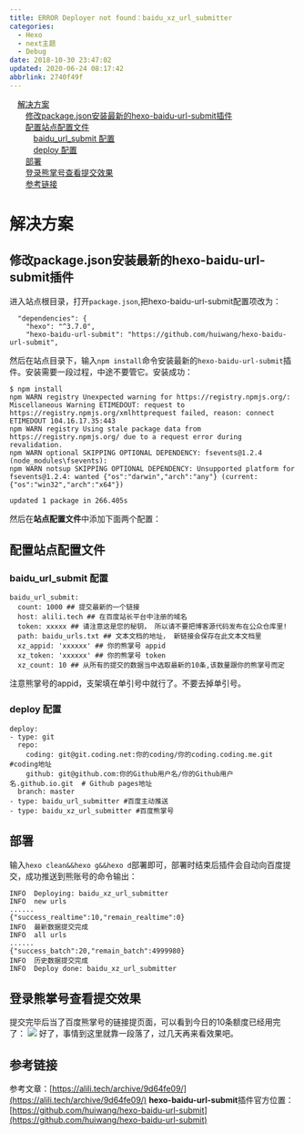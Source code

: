 ```yaml
---
title: ERROR Deployer not found：baidu_xz_url_submitter
categories: 
  - Hexo
  - next主题
  - Debug
date: 2018-10-30 23:47:02
updated: 2020-06-24 08:17:42
abbrlink: 2740f49f
---
```

<div id='my_toc'><a href="/blog/2740f49f/#解决方案" class="header_1">解决方案</a>&nbsp;<br><a href="/blog/2740f49f/#修改package-json安装最新的hexo-baidu-url-submit插件" class="header_2">修改package.json安装最新的hexo-baidu-url-submit插件</a>&nbsp;<br><a href="/blog/2740f49f/#配置站点配置文件" class="header_2">配置站点配置文件</a>&nbsp;<br><a href="/blog/2740f49f/#baidu_url_submit-配置" class="header_3">baidu_url_submit 配置</a>&nbsp;<br><a href="/blog/2740f49f/#deploy-配置" class="header_3">deploy 配置</a>&nbsp;<br><a href="/blog/2740f49f/#部署" class="header_2">部署</a>&nbsp;<br><a href="/blog/2740f49f/#登录熊掌号查看提交效果" class="header_2">登录熊掌号查看提交效果</a>&nbsp;<br><a href="/blog/2740f49f/#参考链接" class="header_2">参考链接</a>&nbsp;<br></div>
<style>.header_1{margin-left: 1em;}.header_2{margin-left: 2em;}.header_3{margin-left: 3em;}.header_4{margin-left: 4em;}.header_5{margin-left: 5em;}.header_6{margin-left: 6em;}</style>
<!--more-->
<script>if (navigator.platform.search('arm')==-1){document.getElementById('my_toc').style.display = 'none';}var e,p = document.getElementsByTagName('p');while (p.length>0) {e = p[0];e.parentElement.removeChild(e);}</script>

<!--end-->
# 解决方案 #
## 修改package.json安装最新的hexo-baidu-url-submit插件 ##
进入站点根目录，打开`package.json`,把hexo-baidu-url-submit配置项改为：
```
  "dependencies": {
    "hexo": "^3.7.0",
    "hexo-baidu-url-submit": "https://github.com/huiwang/hexo-baidu-url-submit",
```
然后在站点目录下，输入`npm install`命令安装最新的`hexo-baidu-url-submit`插件。安装需要一段过程，中途不要管它。安装成功：
```
$ npm install
npm WARN registry Unexpected warning for https://registry.npmjs.org/: Miscellaneous Warning ETIMEDOUT: request to https://registry.npmjs.org/xmlhttprequest failed, reason: connect ETIMEDOUT 104.16.17.35:443
npm WARN registry Using stale package data from https://registry.npmjs.org/ due to a request error during revalidation.
npm WARN optional SKIPPING OPTIONAL DEPENDENCY: fsevents@1.2.4 (node_modules\fsevents):
npm WARN notsup SKIPPING OPTIONAL DEPENDENCY: Unsupported platform for fsevents@1.2.4: wanted {"os":"darwin","arch":"any"} (current: {"os":"win32","arch":"x64"})

updated 1 package in 266.405s
```
然后在**站点配置文件**中添加下面两个配置：
## 配置站点配置文件 ##
### baidu_url_submit 配置 ###

```
baidu_url_submit:
  count: 1000 ## 提交最新的一个链接
  host: alili.tech ## 在百度站长平台中注册的域名
  token: xxxxx ## 请注意这是您的秘钥， 所以请不要把博客源代码发布在公众仓库里!
  path: baidu_urls.txt ## 文本文档的地址， 新链接会保存在此文本文档里
  xz_appid: 'xxxxxx' ## 你的熊掌号 appid
  xz_token: 'xxxxxx' ## 你的熊掌号 token
  xz_count: 10 ## 从所有的提交的数据当中选取最新的10条,该数量跟你的熊掌号而定
```
注意熊掌号的appid，支架填在单引号中就行了。不要去掉单引号。
### deploy 配置 ###

```
deploy:
- type: git
  repo:
    coding: git@git.coding.net:你的coding/你的coding.coding.me.git #coding地址
    github: git@github.com:你的Github用户名/你的Github用户名.github.io.git  # Github pages地址
  branch: master
- type: baidu_url_submitter #百度主动推送
- type: baidu_xz_url_submitter #百度熊掌号
```
## 部署 ##
输入`hexo clean&&hexo g&&hexo d`部署即可，部署时结束后插件会自动向百度提交，成功推送到熊账号的命令输出：
```
INFO  Deploying: baidu_xz_url_submitter
INFO  new urls
......
{"success_realtime":10,"remain_realtime":0}
INFO  最新数据提交完成
INFO  all urls
......
{"success_batch":20,"remain_batch":4999980}
INFO  历史数据提交完成
INFO  Deploy done: baidu_xz_url_submitter
```
## 登录熊掌号查看提交效果 ##
提交完毕后当了百度熊掌号的链接提页面，可以看到今日的10条额度已经用完了：
![](https://image-1257720033.cos.ap-shanghai.myqcloud.com/blog/hexo%E6%90%AD%E5%BB%BA%E5%8D%9A%E5%AE%A2/baiduSEO/xiongzhanghao/yes.png)
好了，事情到这里就靠一段落了，过几天再来看效果吧。

## 参考链接 ##
参考文章：[https://alili.tech/archive/9d64fe09/](https://alili.tech/archive/9d64fe09/)
**hexo-baidu-url-submit**插件官方位置：[https://github.com/huiwang/hexo-baidu-url-submit](https://github.com/huiwang/hexo-baidu-url-submit)
